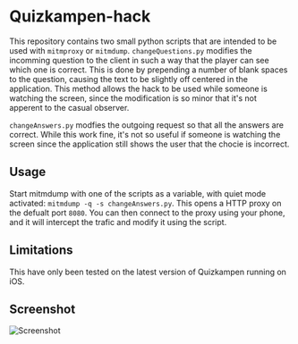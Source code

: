 Quizkampen-hack
==========
This repository contains two small python scripts that are intended to be used with ```mitmproxy``` or ```mitmdump```. ```changeQuestions.py``` modifies the incomming question to the client in such a way that the player can see which one is correct. This is done by prepending a number of blank spaces to the question, causing the text to be slightly off centered in the application. This method allows the hack to be used while someone is watching the screen, since the modification is so minor that it's not apperent to the casual observer.

```changeAnswers.py``` modfies the outgoing request so that all the answers are correct. While this work fine, it's not so useful if someone is watching the screen since the application still shows the user that the chocie is incorrect.

Usage
-----
Start mitmdump with one of the scripts as a variable, with quiet mode activated: ```mitmdump -q -s changeAnswers.py```. This opens a HTTP proxy on the defualt port ```8080```. You can then connect to the proxy using your phone, and it will intercept the trafic and modify it using the script.

Limitations
-----
This have only been tested on the latest version of Quizkampen running on iOS.

Screenshot
-----
![Screenshot](screenshot.PNG?raw=true "Screenshot showing offset")
